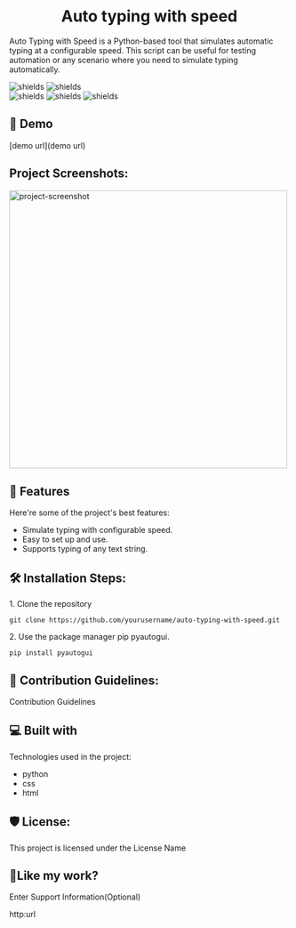 <h1 align="center" id="title">Auto typing with speed</h1>

<p id="description">Auto Typing with Speed is a Python-based tool that simulates automatic typing at a configurable speed. This script can be useful for testing automation or any scenario where you need to simulate typing automatically.</p>

<p>
  <div>
    <img src="https://img.shields.io/badge/any_text-you_like-blue" alt="shields">
    <img src="https://img.shields.io/badge/just%20the%20message-8A2BE2" alt="shields">
  </div>
  <div>
    <img src="https://img.shields.io/badge/Dropbox-%233B4D98.svg?style=for-the-badge&amp;logo=Dropbox&amp;logoColor=white" alt="shields">
  <img src="https://img.shields.io/badge/Google%20Drive-4285F4?style=for-the-badge&amp;logo=googledrive&amp;logoColor=white" alt="shields">
  <img src="https://img.shields.io/badge/amazon%20alexa-52b5f7?style=for-the-badge&amp;logo=amazon%20alexa&amp;logoColor=white" alt="shields">
  </div>
  </p>

<h2>🚀 Demo</h2>

[demo url](demo url)

<h2>Project Screenshots:</h2>

<img src="image url" alt="project-screenshot" width="500" height="500/">

  
  
<h2>🧐 Features</h2>

Here're some of the project's best features:

*   Simulate typing with configurable speed.
*   Easy to set up and use.
*   Supports typing of any text string.

<h2>🛠️ Installation Steps:</h2>

<p>1. Clone the repository</p>

```
git clone https://github.com/yourusername/auto-typing-with-speed.git
```

<p>2. Use the package manager pip pyautogui.</p>

```
pip install pyautogui
```

<h2>🍰 Contribution Guidelines:</h2>

Contribution Guidelines

  
  
<h2>💻 Built with</h2>

Technologies used in the project:

*   python
*   css
*   html

<h2>🛡️ License:</h2>

This project is licensed under the License Name

<h2>💖Like my work?</h2>

Enter Support Information(Optional)<p>http:url</p>
